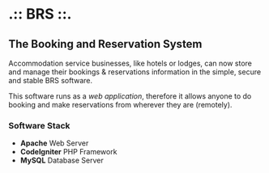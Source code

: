 # .:: BRS ::.

## The Booking and Reservation System

Accommodation service businesses, like hotels or lodges, can now store and manage their 
bookings & reservations information in the simple, secure and stable BRS software.

This software runs as a *web application*, therefore it allows anyone to do booking and 
make reservations from wherever they are (remotely).

### Software Stack

- **Apache** Web Server
- **CodeIgniter** PHP Framework
- **MySQL** Database Server